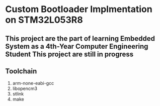 # Custom Bootloader Implmentation on STM32L053R8
This project are the part of learning Embedded System as a 4th-Year Computer Engineering Student
This project are still in progress
---
## Toolchain
1. arm-none-eabi-gcc
2. libopencm3
3. stlink
4. make
